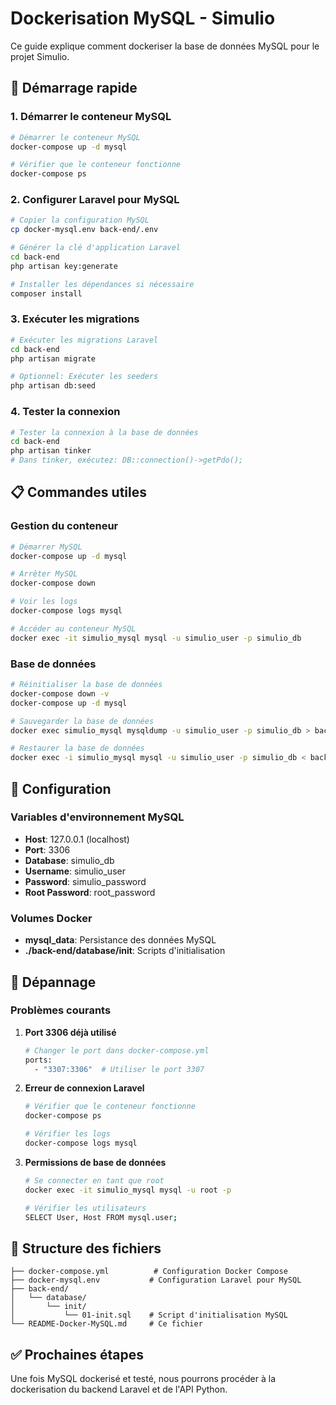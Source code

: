 # Dockerisation MySQL - Simulio

Ce guide explique comment dockeriser la base de données MySQL pour le projet Simulio.

## 🚀 Démarrage rapide

### 1. Démarrer le conteneur MySQL

```bash
# Démarrer le conteneur MySQL
docker-compose up -d mysql

# Vérifier que le conteneur fonctionne
docker-compose ps
```

### 2. Configurer Laravel pour MySQL

```bash
# Copier la configuration MySQL
cp docker-mysql.env back-end/.env

# Générer la clé d'application Laravel
cd back-end
php artisan key:generate

# Installer les dépendances si nécessaire
composer install
```

### 3. Exécuter les migrations

```bash
# Exécuter les migrations Laravel
cd back-end
php artisan migrate

# Optionnel: Exécuter les seeders
php artisan db:seed
```

### 4. Tester la connexion

```bash
# Tester la connexion à la base de données
cd back-end
php artisan tinker
# Dans tinker, exécutez: DB::connection()->getPdo();
```

## 📋 Commandes utiles

### Gestion du conteneur

```bash
# Démarrer MySQL
docker-compose up -d mysql

# Arrêter MySQL
docker-compose down

# Voir les logs
docker-compose logs mysql

# Accéder au conteneur MySQL
docker exec -it simulio_mysql mysql -u simulio_user -p simulio_db
```

### Base de données

```bash
# Réinitialiser la base de données
docker-compose down -v
docker-compose up -d mysql

# Sauvegarder la base de données
docker exec simulio_mysql mysqldump -u simulio_user -p simulio_db > backup.sql

# Restaurer la base de données
docker exec -i simulio_mysql mysql -u simulio_user -p simulio_db < backup.sql
```

## 🔧 Configuration

### Variables d'environnement MySQL

- **Host**: 127.0.0.1 (localhost)
- **Port**: 3306
- **Database**: simulio_db
- **Username**: simulio_user
- **Password**: simulio_password
- **Root Password**: root_password

### Volumes Docker

- **mysql_data**: Persistance des données MySQL
- **./back-end/database/init**: Scripts d'initialisation

## 🐛 Dépannage

### Problèmes courants

1. **Port 3306 déjà utilisé**
   ```bash
   # Changer le port dans docker-compose.yml
   ports:
     - "3307:3306"  # Utiliser le port 3307
   ```

2. **Erreur de connexion Laravel**
   ```bash
   # Vérifier que le conteneur fonctionne
   docker-compose ps
   
   # Vérifier les logs
   docker-compose logs mysql
   ```

3. **Permissions de base de données**
   ```bash
   # Se connecter en tant que root
   docker exec -it simulio_mysql mysql -u root -p
   
   # Vérifier les utilisateurs
   SELECT User, Host FROM mysql.user;
   ```

## 📁 Structure des fichiers

```
├── docker-compose.yml          # Configuration Docker Compose
├── docker-mysql.env           # Configuration Laravel pour MySQL
├── back-end/
│   └── database/
│       └── init/
│           └── 01-init.sql    # Script d'initialisation MySQL
└── README-Docker-MySQL.md     # Ce fichier
```

## ✅ Prochaines étapes

Une fois MySQL dockerisé et testé, nous pourrons procéder à la dockerisation du backend Laravel et de l'API Python.
